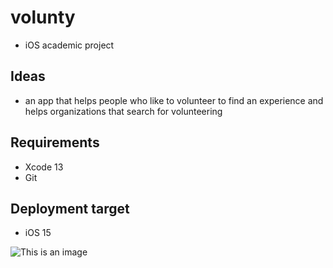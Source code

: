 # volunty
- iOS academic project



## Ideas
- an app that helps people who like to volunteer to find an experience 
and helps organizations that search for volunteering


## Requirements

* Xcode 13
* Git

## Deployment target
* iOS 15

![This is an image](https://drive.google.com/file/d/1GofV4sZf8Aufgj6Kyh6s5MC8rOZiunA5/view?usp=sharing)
